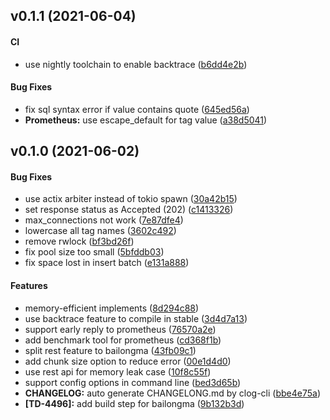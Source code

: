 <a name="v0.1.1"></a>
## v0.1.1 (2021-06-04)


#### CI

*   use nightly toolchain to enable backtrace ([b6dd4e2b](b6dd4e2b))

#### Bug Fixes

*   fix sql syntax error if value contains quote ([645ed56a](645ed56a))
* **Prometheus:**  use escape_default for tag value ([a38d5041](a38d5041))



<a name="v0.1.0"></a>
## v0.1.0 (2021-06-02)


#### Bug Fixes

*   use actix arbiter instead of tokio spawn ([30a42b15](30a42b15))
*   set response status as Accepted (202) ([c1413326](c1413326))
*   max_connections not work ([7e87dfe4](7e87dfe4))
*   lowercase all tag names ([3602c492](3602c492))
*   remove rwlock ([bf3bd26f](bf3bd26f))
*   fix pool size too small ([5bfddb03](5bfddb03))
*   fix space lost in insert batch ([e131a888](e131a888))

#### Features

*   memory-efficient implements ([8d294c88](8d294c88))
*   use backtrace feature to compile in stable ([3d4d7a13](3d4d7a13))
*   support early reply to prometheus ([76570a2e](76570a2e))
*   add benchmark tool for prometheus ([cd368f1b](cd368f1b))
*   split rest feature to bailongma ([43fb09c1](43fb09c1))
*   add chunk size option to reduce error ([00e1d4d0](00e1d4d0))
*   use rest api for memory leak case ([10f8c55f](10f8c55f))
*   support config options in command line ([bed3d65b](bed3d65b))
* **CHANGELOG:**  auto generate CHANGELONG.md by clog-cli ([bbe4e75a](bbe4e75a))
* **[TD-4496]:**  add build step for bailongma ([9b132b3d](9b132b3d))



